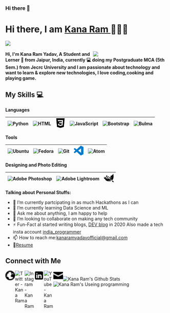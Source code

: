 ### Hi there 👋

<!--
**imkanaram/imkanaram** is a ✨ _special_ ✨ repository because its `README.md` (this file) appears on your GitHub profile.

Here are some ideas to get you started:

- 🔭 I’m currently working on ...
- 🌱 I’m currently learning ...
- 👯 I’m looking to collaborate on ...
- 🤔 I’m looking for help with ...
- 💬 Ask me about ...
- 📫 How to reach me: ...
- 😄 Pronouns: ...
- ⚡ Fun fact: ...
-->
<h1>Hi there, I am <a href="https://imkanaram.github.io" target="_blank">Kana Ram </a> 🙋🏽‍♂️</h1> 

![](https://visitor-badge.glitch.me/badge?page_id=imkanaram) 

<img align='right' src="https://media.giphy.com/media/M9gbBd9nbDrOTu1Mqx/giphy.gif" width="230">

**Hi, I'm Kana Ram Yadav, A Student and Lerner 🚀 from Jaipur, India, currently 💻 doing my Postgraduate MCA (5th Sem.) from Jecrc University and I am passionate about technology and want to learn & explore new technologies, I love coding,cooking and playing game.**
<br>
## My Skills :computer:

 **Languages**
 
 <img alt="Python" width="30px" src="https://raw.githubusercontent.com/simple-icons/simple-icons/develop/icons/python.svg"/>|<img alt="HTML" width="30px" src="https://raw.githubusercontent.com/simple-icons/simple-icons/develop/icons/html5.svg"/>|<img alt="CSS" width="30px" src="https://raw.githubusercontent.com/simple-icons/simple-icons/develop/icons/css3.svg"/>|<img alt="JavaScript" width="30px" src="https://raw.githubusercontent.com/simple-icons/simple-icons/develop/icons/javascript.svg"/>|<img alt="Bootstrap" width="30px" src="https://raw.githubusercontent.com/simple-icons/simple-icons/develop/icons/bootstrap.svg"/>|<img alt="Bulma" width="30px" src="https://raw.githubusercontent.com/simple-icons/simple-icons/develop/icons/django.svg"/>
 |--|--|--|--|--|--|
 
 **Tools**
 
 <img alt="Ubuntu" width="30px" src="https://raw.githubusercontent.com/simple-icons/simple-icons/develop/icons/ubuntu.svg"/>|<img alt="Fedora" width="30px" src="https://raw.githubusercontent.com/simple-icons/simple-icons/develop/icons/linux.svg"/>|<img alt="Git" width="30px" src="https://raw.githubusercontent.com/simple-icons/simple-icons/develop/icons/git.svg"/>|<img alt="VSCode" width="30px" src="https://raw.githubusercontent.com/simple-icons/simple-icons/develop/icons/visualstudiocode.svg"/>|<img alt="Atom" width="30px" src="https://raw.githubusercontent.com/simple-icons/simple-icons/develop/icons/atom.svg"/>
 |--|--|--|--|--|
 
 **Designing and Photo Editing**
 
<img alt="Adobe Photoshop" width="30px" src="https://raw.githubusercontent.com/simple-icons/simple-icons/develop/icons/adobephotoshop.svg"/>|<img alt="Adobe Lightroom" width="30px" src="https://raw.githubusercontent.com/simple-icons/simple-icons/develop/icons/adobelightroomcc.svg"/>|<img alt="Gimp" width="30px" src="https://raw.githubusercontent.com/simple-icons/simple-icons/develop/icons/gimp.svg"/>
 |--|--|--|



**Talking about Personal Stuffs:**

- 💼 I’m currently partcipating in as much Hackathons as I can 
- 🌱 I’m currently learning Data Science and ML
- 💬 Ask me about anything, I am happy to help
- 👯 I’m looking to collaborate on making any tech community
- ⚡️ Fun-Fact  aI started writing blogs, [DEV blog](https://dev.to/imkanaram) in 2020 Also made a tech insta account [india_programmer](https://www.instagram.com/india_programmer/)
- 📫 How to reach me:kanaramyadavofficial@gmail.com
- 📝[Resume](https://www.linkedin.com/in/imkanaram/)


## **Connect with Me**
[<img align="left" alt="Kana Ram" width="30px" src="https://raw.githubusercontent.com/iconic/open-iconic/master/svg/globe.svg" />](https://imkanaram.github.io) [<img align="left" alt="Twitter - Kana Ram" width="30px" src="https://github.com/simple-icons/simple-icons/raw/develop/icons/twitter.svg" />](https://twitter.com/imkanaram) [<img align="left" alt="Instagram - Kana Ram" width="30px" src="https://github.com/simple-icons/simple-icons/raw/develop/icons/instagram.svg" />](https://www.instagram.com/imkanaram) [<img align="left" alt="LinkedIn - Kana Ram" width="30px" src="https://github.com/simple-icons/simple-icons/raw/develop/icons/linkedin.svg" />](https://www.linkedin.com/in/imkanaram) [<img align="left" alt="YouTube -Kana Ram" width="30px" src="https://github.com/simple-icons/simple-icons/raw/develop/icons/youtube.svg" />](https://www.youtube.com/c/vrktechnical) [<img align="left" alt="Email -Rohan Das" width="30px" src="https://raw.githubusercontent.com/iconic/open-iconic/master/svg/envelope-closed.svg" />](mailto:kanaramyadavofficial@gmail.com)

<br/>

<img align="left" alt="Kana Ram's Github Stats" src="https://github-readme-stats.vercel.app/api?username=imkanaram&show_icons=true&hide_border=true&theme=radical" />
<img align="left" alt="Kana Ram's Useing programming" src="https://github-readme-stats.vercel.app/api/top-langs/?username=imkanaram&theme=tokyonight" />

